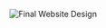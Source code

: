![Final Website Design](https://github.com/user-attachments/assets/9a4fc61d-8d54-4f5d-a2d1-7ee46f91ffdb)
